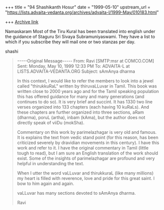 +++
title = "94 Shashikanth Hosur"
date = "1999-05-10"
upstream_url = "https://lists.advaita-vedanta.org/archives/advaita-l/1999-May/010183.html"

+++
[Archive link](https://lists.advaita-vedanta.org/archives/advaita-l/1999-May/010183.html)

Namaskaram
        Most of the Tiru Kural has been translated into english under the
guidance of Staguru Sri Sivaya Subramuniyaswami.  They have a list to which
if you subscribe they will mail one or two stanzas per day.


shashi

> -----Original Message-----
> From: Ravi [SMTP:msr at COMCO.COM]
> Sent: Monday, May 10, 1999 12:33 PM
> To:   ADVAITA-L at LISTS.ADVAITA-VEDANTA.ORG
> Subject:      sAmAnya dharma
>
> In this context, I would like to refer the members to look
> into a jewel called "thirukkuRaL"  written by thiruvaLLuvar
> in Tamil. This book was written close to 2000 years ago
> and for the Tamil speaking population this has offered
> guidance for many and many generations (and continues to do
> so). It is very brief and succint. It has 1330 two line
> verses organized into 133 chapters (each having 10 kuRaLs).
> And these chapters are further organized into three
> sections, aRam (dharma), poruL (artha), inbam (kAma), but
> the author does not directly speak of viiDu (mokSha).
>
> Commentary on this work by parimelazhagar is very old and
> famous. It is explains the text from vedic stand point (for
> this reason, has been criticized severely by dravidian
> movements in this century). I have this work and refer to
> it. I have the original commentary in Tamil (little tough to
> read), but I am sure an English translation of the work
> should exist. Some of the insights of parimelazhagar are
> profound and very helpful in understanding the text.
>
>
> When I utter the word vaLLuvar and thirukkuraL (like many
> millions) my heart is filled with reverence, love and pride
> for this great saint. I bow to him again and again.
>
> vaLLuvar has many sections devoted to sAmAnya dharma.
>
>
> Ravi

